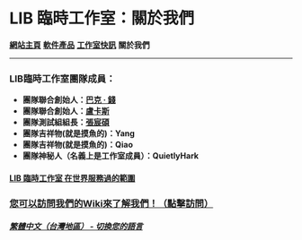# LIB 臨時工作室：關於我們

**[網站主頁](index)** **[軟件產品](Software)** **[工作室快訊](News)** **關於我們**

------------

### LIB臨時工作室團隊成員：

- **團隊聯合創始人：[巴克 · 錢](introduction/member/Buck_Qian)**
- **團隊聯合創始人：[盧卡斯](introduction/member/Lucas)**
- **團隊測試組組長：[張宸碩](introduction/member/Mike_Zhang)**
- **團隊吉祥物(就是摸魚的)：Yang**
- **團隊吉祥物(就是摸魚的)：Qiao**
- **團隊神秘人（名義上是工作室成員）：QuietlyHark**

#### [LIB 臨時工作室 在世界服務過的範圍](https://libps.github.io/zh-tw/LIBPS_in_the_World.jpg)
### [您可以訪問我們的Wiki來了解我們！（點擊訪問）](/introduction/studio-wiki/wiki-index)

##### [繁體中文（台灣地區） - 切換您的語言](https://libps.github.io/index)